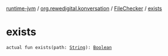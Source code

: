 [runtime-jvm](../../index.md) / [org.rewedigital.konversation](../index.md) / [FileChecker](index.md) / [exists](./exists.md)

# exists

`actual fun exists(path: `[`String`](https://kotlinlang.org/api/latest/jvm/stdlib/kotlin/-string/index.html)`): `[`Boolean`](https://kotlinlang.org/api/latest/jvm/stdlib/kotlin/-boolean/index.html)